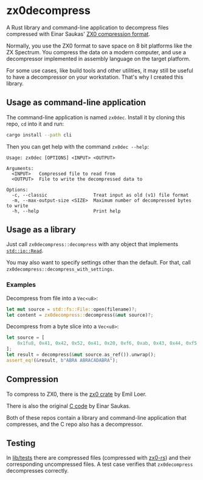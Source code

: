 # zx0decompress

A Rust library and command-line application to decompress files compressed with
Einar Saukas' [ZX0 compression format](https://github.com/einar-saukas/ZX0).

Normally, you use the ZX0 format to save space on 8 bit platforms like the ZX Spectrum.
You compress the data on a modern computer, and use a decompressor implemented in assembly language on the target platform.

For some use cases, like build tools and other utilities, it may still be useful to have a decompressor on your workstation. That's why I created this library.

## Usage as command-line application

The command-line application is named `zx0dec`.
Install it by cloning this repo, `cd` into it and run:

```sh
cargo install --path cli
```

Then you can get help with the command `zx0dec --help`:

```
Usage: zx0dec [OPTIONS] <INPUT> <OUTPUT>

Arguments:
  <INPUT>   Compressed file to read from
  <OUTPUT>  File to write the decompressed data to

Options:
  -c, --classic                 Treat input as old (v1) file format
  -m, --max-output-size <SIZE>  Maximum number of decompressed bytes to write
  -h, --help                    Print help
```

## Usage as a library

Just call `zx0decompress::decompress` with any object that implements [`std::io::Read`](https://doc.rust-lang.org/std/io/trait.Read.html).

You may also want to specify settings other than the default. For that, call `zx0decompress::decompress_with_settings`.

### Examples

Decompress from file into a `Vec<u8>`:

```rust
let mut source = std::fs::File::open(filename)?;
let content = zx0decompress::decompress(&mut source)?;
```

Decompress from a byte slice into a `Vec<u8>`:

```rust
let source = [
    0x1fu8, 0x41, 0x42, 0x52, 0x41, 0x20, 0xf6, 0xab, 0x43, 0x44, 0xf5, 0xf2, 0x55, 0x58,
];
let result = decompress(&mut source.as_ref()).unwrap();
assert_eq!(&result, b"ABRA ABRACADABRA");
```

## Compression

To compress to ZX0, there is the [zx0 crate](https://crates.io/crates/zx0) by Emil Loer.

There is also the original [C code](https://github.com/einar-saukas/ZX0) by Einar Saukas.

Both of these repos contain a library and command-line application that compresses, and the C repo also has a decompressor.

## Testing

In [lib/tests](lib/tests) there are compressed files (compressed with [zx0-rs](https://crates.io/crates/zx0)) and their corresponding uncompressed files. A test case verifies that `zx0decompress` decompresses correctly.

